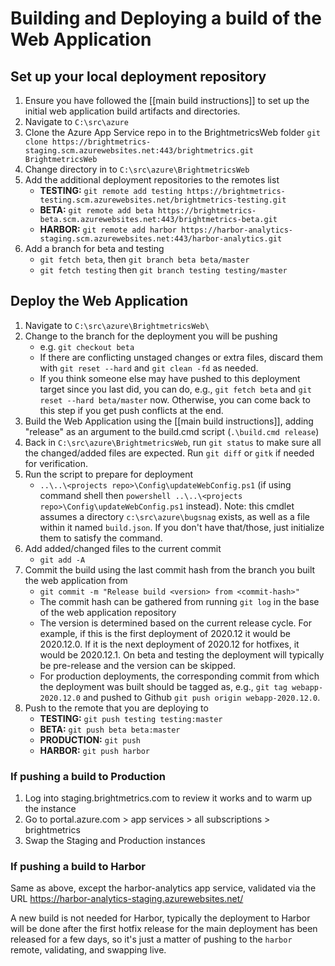 # Building and Deploying a build of the Web Application

## Set up your local deployment repository

1. Ensure you have followed the [[main build instructions]] to set up the initial web application build artifacts and directories.
1. Navigate to `C:\src\azure`
1. Clone the Azure App Service repo in to the BrightmetricsWeb folder
   `git clone https://brightmetrics-staging.scm.azurewebsites.net:443/brightmetrics.git BrightmetricsWeb`
1. Change directory in to `C:\src\azure\BrightmetricsWeb`
1. Add the additional deployment repositories to the remotes list
    - **TESTING:** `git remote add testing https://brightmetrics-testing.scm.azurewebsites.net/brightmetrics-testing.git`
    - **BETA:** `git remote add beta https://brightmetrics-beta.scm.azurewebsites.net:443/brightmetrics-beta.git`
    - **HARBOR:** `git remote add harbor https://harbor-analytics-staging.scm.azurewebsites.net:443/harbor-analytics.git`
1. Add a branch for beta and testing
    - `git fetch beta`, then `git branch beta beta/master`
    - `git fetch testing` then `git branch testing testing/master`

## Deploy the Web Application

1. Navigate to `C:\src\azure\BrightmetricsWeb\`
1. Change to the branch for the deployment you will be pushing
   - e.g. `git checkout beta`
   - If there are conflicting unstaged changes or extra files, discard them with `git reset --hard` and `git clean -fd` as needed.
   - If you think someone else may have pushed to this deployment target since you last did, you can do, e.g., `git fetch beta` and `git reset --hard beta/master` now.  Otherwise, you can come back to this step if you get push conflicts at the end.
1. Build the Web Application using the [[main build instructions]], adding "release" as an argument to the build.cmd script (`.\build.cmd release`)
1. Back in `C:\src\azure\BrightmetricsWeb`, run `git status` to make sure all the changed/added files are expected.  Run `git diff` or `gitk` if needed for verification.
1. Run the script to prepare for deployment
    - `..\..\<projects repo>\Config\updateWebConfig.ps1` (if using command shell then `powershell ..\..\<projects repo>\Config\updateWebConfig.ps1` instead). Note: this cmdlet assumes a directory `c:\src\azure\bugsnag` exists, as well as a file within it named `build.json`. If you don't have that/those, just initialize them to satisfy the command.
1. Add added/changed files to the current commit
    - `git add -A`
1. Commit the build using the last commit hash from the branch you built the web application from
    - `git commit -m "Release build <version> from <commit-hash>"`
    - The commit hash can be gathered from running `git log` in the base of the web application repository
    - The version is determined based on the current release cycle.  For example, if this is the first deployment of 2020.12 it would be 2020.12.0.  If it is the next deployment of 2020.12 for hotfixes, it would be 2020.12.1.  On beta and testing the deployment will typically be pre-release and the version can be skipped.
    - For production deployments, the corresponding commit from which the deployment was built should be tagged as, e.g., `git tag webapp-2020.12.0` and pushed to Github `git push origin webapp-2020.12.0`.
1. Push to the remote that you are deploying to
    - **TESTING:** `git push testing testing:master`
    - **BETA:** `git push beta beta:master`
    - **PRODUCTION:** `git push`
    - **HARBOR:** `git push harbor`

### If pushing a build to **Production**

1. Log into staging.brightmetrics.com to review it works and to warm up the instance
1. Go to portal.azure.com > app services > all subscriptions > brightmetrics
1. Swap the Staging and Production instances

### If pushing a build to **Harbor**

Same as above, except the harbor-analytics app service, validated via the URL https://harbor-analytics-staging.azurewebsites.net/

A new build is not needed for Harbor, typically the deployment to Harbor will be done after the first hotfix release for the main deployment has been released for a few days, so it's just a matter of pushing to the `harbor` remote, validating, and swapping live.

